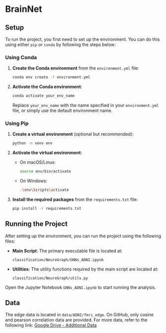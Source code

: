 
# BrainNet

## Setup

To run the project, you first need to set up the environment. You can do this using either `pip` or `conda` by following the steps below:

### Using Conda

1. **Create the Conda environment** from the `environment.yml` file:
   ```bash
   conda env create -f environment.yml
   ```

2. **Activate the Conda environment**:
   ```bash
   conda activate your_env_name
   ```
   Replace `your_env_name` with the name specified in your `environment.yml` file, or simply use the default environment name.

### Using Pip

1. **Create a virtual environment** (optional but recommended):
   ```bash
   python -m venv env
   ```

2. **Activate the virtual environment**:
   - On macOS/Linux:
     ```bash
     source env/bin/activate
     ```
   - On Windows:
     ```bash
     .\env\Scripts\activate
     ```

3. **Install the required packages** from the `requirements.txt` file:
   ```bash
   pip install -r requirements.txt
   ```

## Running the Project

After setting up the environment, you can run the project using the following files:

- **Main Script**: The primary executable file is located at:
  ```
  classification/NeuroGraph/GNNs_ADNI.ipynb
  ```

- **Utilities**: The utility functions required by the main script are located at:
  ```
  classification/NeuroGraph/utils.py
  ```

Open the Jupyter Notebook `GNNs_ADNI.ipynb` to start running the analysis.

## Data

The edge data is located in `data/ADNI/fmri_edge`. On GitHub, only cosine and pearson correlation data are provided. For more data, refer to the following link:
[Google Drive - Additional Data](https://drive.google.com/drive/folders/1ED1b7RoSdeqKnxfGUKM2zHUfqgP3fTzV)

